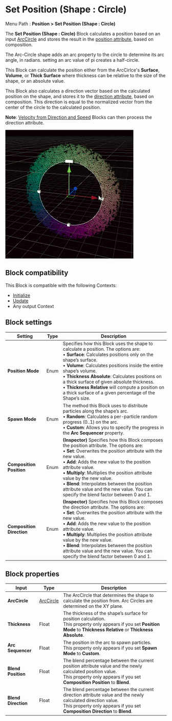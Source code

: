 # Set Position (Shape : Circle)

Menu Path : **Position > Set Position (Shape : Circle)**

The **Set Position (Shape : Circle)** Block calculates a position based on an input [ArcCircle](Type-ArcCircle.md) and stores the result in the [position attribute](Reference-Attributes.md), based on composition.

The Arc-Circle shape adds an arc property to the circle to determine its arc angle, in radians. setting an arc value of pi creates a half-circle.

This Block can calculate the position either from the ArcCirlce's **Surface**, **Volume**, or **Thick Surface** where thickness can be relative to the size of the shape, or an absolute value.


This Block also calculates a direction vector based on the calculated position on the shape, and stores it to the [direction attribute](Reference-Attributes.md), based on composition. This direction is equal to the normalized vector from the center of the circle to the calculated position.

**Note**: [Velocity from Direction and Speed](Block-VelocityFromDirectionAndSpeed(ChangeSpeed).md) Blocks can then process the direction attribute.

![](Images/Block-SetPosition(Circle)Main.gif)

## Block compatibility

This Block is compatible with the following Contexts:

- [Initialize](Context-Initialize.md)
- [Update](Context-Update.md)
- Any output Context

## Block settings

| **Setting**               | **Type** | **Description**                                              |
| ------------------------- | -------- | ------------------------------------------------------------ |
| **Position Mode**         | Enum     | Specifies how this Block uses the shape to calculate a position. The options are:<br/>&#8226; **Surface**: Calculates positions only on the shape’s surface.<br/>&#8226; **Volume**: Calculates positions inside the entire shape’s volume.<br/>&#8226; **Thickness Absolute**: Calculates positions on a thick surface of given absolute thickness.<br/>&#8226; **Thickness Relative** will compute a position on a thick surface of a given percentage of the Shape’s size. |
| **Spawn Mode**            | Enum     | The method this Block uses to distribute particles along the shape’s arc. <br/>&#8226; **Random**: Calculates a per-particle random progress (0..1) on the arc. <br/>&#8226; **Custom**: Allows you to specify the progress in the **Arc Sequencer** property. |
| **Composition Position**  | Enum     | **(Inspector)** Specifies how this Block composes the position attribute. The options are:<br/>&#8226; **Set**: Overwrites the position attribute with the new value.<br/>&#8226; **Add**: Adds the new value to the position attribute value.<br/>&#8226; **Multiply**: Multiplies the position attribute value by the new value.<br/>&#8226; **Blend**: Interpolates between the position attribute value and the new value. You can specify the blend factor between 0 and 1. |
| **Composition Direction** | Enum     | **(Inspector)** Specifies how this Block composes the direction attribute. The options are:<br/>&#8226; **Set**: Overwrites the position attribute with the new value.<br/>&#8226; **Add**: Adds the new value to the position attribute value.<br/>&#8226; **Multiply**: Multiplies the position attribute value by the new value.<br/>&#8226; **Blend**: Interpolates between the position attribute value and the new value. You can specify the blend factor between 0 and 1. |

## Block properties

| **Input**           | **Type**                       | **Description**                                              |
| ------------------- | ------------------------------ | ------------------------------------------------------------ |
| **ArcCircle**       | [ArcCircle](Type-ArcCircle.md) | The ArcCircle that determines the shape to calculate the position from. Arc Circles are determined on the XY plane. |
| **Thickness**       | Float                          | The thickness of the shape’s surface for position calculation.<br/>This property only appears if you set **Position Mode** to **Thickness Relative** or **Thickness Absolute**. |
| **Arc Sequencer**   | Float                          | The position in the arc to spawn particles.<br/>This property only appears if you set **Spawn Mode** to **Custom**. |
| **Blend Position**  | Float                          | The blend percentage between the current position attribute value and the newly calculated position value.<br/>This property only appears if you set **Composition Position** to **Blend**. |
| **Blend Direction** | Float                          | The blend percentage between the current direction attribute value and the newly calculated direction value.<br/>This property only appears if you set **Composition Direction** to **Blend**. |
